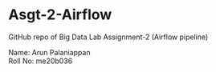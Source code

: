 # Asgt-2-Airflow
GitHub repo of Big Data Lab Assignment-2 (Airflow pipeline)  

Name: Arun Palaniappan  
Roll No: me20b036
